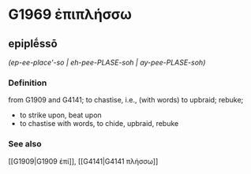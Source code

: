 # G1969 ἐπιπλήσσω

## epiplḗssō

_(ep-ee-place'-so | eh-pee-PLASE-soh | ay-pee-PLASE-soh)_

### Definition

from G1909 and G4141; to chastise, i.e., (with words) to upbraid; rebuke; 

- to strike upon, beat upon
- to chastise with words, to chide, upbraid, rebuke

### See also

[[G1909|G1909 ἐπί]], [[G4141|G4141 πλήσσω]]
